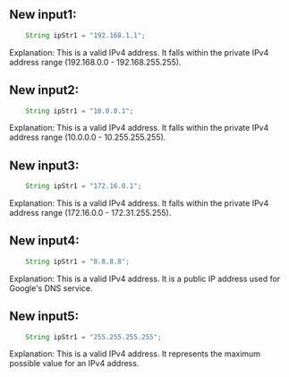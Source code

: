 ## New input1:
```java
    String ipStr1 = "192.168.1.1";
```
Explanation: This is a valid IPv4 address. It falls within the private IPv4 address range (192.168.0.0 - 192.168.255.255).

## New input2:
```java
    String ipStr1 = "10.0.0.1";
```
Explanation: This is a valid IPv4 address. It falls within the private IPv4 address range (10.0.0.0 - 10.255.255.255).

## New input3:
```java
    String ipStr1 = "172.16.0.1";
```
Explanation: This is a valid IPv4 address. It falls within the private IPv4 address range (172.16.0.0 - 172.31.255.255).

## New input4:
```java
    String ipStr1 = "8.8.8.8";
```
Explanation: This is a valid IPv4 address. It is a public IP address used for Google's DNS service.

## New input5:
```java
    String ipStr1 = "255.255.255.255";
```
Explanation: This is a valid IPv4 address. It represents the maximum possible value for an IPv4 address.
